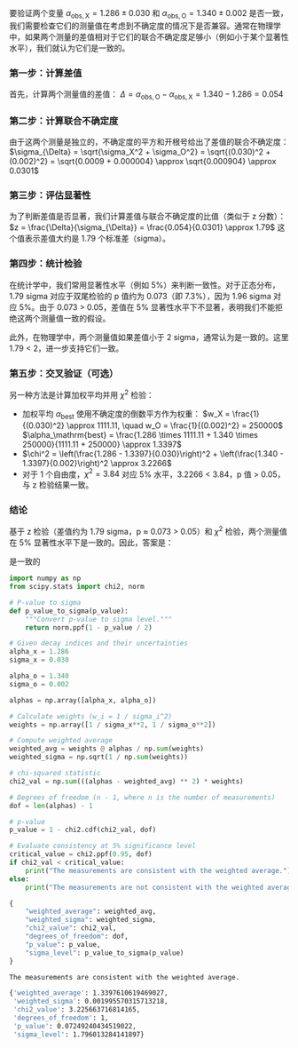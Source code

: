 要验证两个变量 $\alpha_\mathrm{obs,X} = 1.286 \pm 0.030$ 和 $\alpha_\mathrm{obs,O} = 1.340 \pm 0.002$ 是否一致，我们需要检查它们的测量值在考虑到不确定度的情况下是否兼容。通常在物理学中，如果两个测量的差值相对于它们的联合不确定度足够小（例如小于某个显著性水平），我们就认为它们是一致的。

### 第一步：计算差值
首先，计算两个测量值的差值：
$\Delta = \alpha_\mathrm{obs,O} - \alpha_\mathrm{obs,X} = 1.340 - 1.286 = 0.054$

### 第二步：计算联合不确定度
由于这两个测量是独立的，不确定度的平方和开根号给出了差值的联合不确定度：
$\sigma_{\Delta} = \sqrt{\sigma_X^2 + \sigma_O^2} = \sqrt{(0.030)^2 + (0.002)^2} = \sqrt{0.0009 + 0.000004} \approx \sqrt{0.000904} \approx 0.0301$

### 第三步：评估显著性
为了判断差值是否显著，我们计算差值与联合不确定度的比值（类似于 z 分数）：
$z = \frac{\Delta}{\sigma_{\Delta}} = \frac{0.054}{0.0301} \approx 1.79$
这个值表示差值大约是 1.79 个标准差（sigma）。

### 第四步：统计检验
在统计学中，我们常用显著性水平（例如 5%）来判断一致性。对于正态分布，1.79 sigma 对应于双尾检验的 p 值约为 0.073（即 7.3%），因为 1.96 sigma 对应 5%。由于 0.073 > 0.05，差值在 5% 显著性水平下不显著，表明我们不能拒绝这两个测量值一致的假设。

此外，在物理学中，两个测量值如果差值小于 2 sigma，通常认为是一致的。这里 1.79 < 2，进一步支持它们一致。

### 第五步：交叉验证（可选）
另一种方法是计算加权平均并用 $\chi^2$ 检验：
- 加权平均 $\alpha_\mathrm{best}$ 使用不确定度的倒数平方作为权重：
$w_X = \frac{1}{(0.030)^2} \approx 1111.11, \quad w_O = \frac{1}{(0.002)^2} = 250000$
$\alpha_\mathrm{best} = \frac{1.286 \times 1111.11 + 1.340 \times 250000}{1111.11 + 250000} \approx 1.3397$
- $\chi^2 = \left(\frac{1.286 - 1.3397}{0.030}\right)^2 + \left(\frac{1.340 - 1.3397}{0.002}\right)^2 \approx 3.2266$
- 对于 1 个自由度，$\chi^2 = 3.84$ 对应 5% 水平，3.2266 < 3.84，p 值 > 0.05，与 z 检验结果一致。

### 结论
基于 z 检验（差值约为 1.79 sigma，p ≈ 0.073 > 0.05）和 $\chi^2$ 检验，两个测量值在 5% 显著性水平下是一致的。因此，答案是：

是一致的

```python
import numpy as np
from scipy.stats import chi2, norm

# P-value to sigma
def p_value_to_sigma(p_value):
    """Convert p-value to sigma level."""
    return norm.ppf(1 - p_value / 2)

# Given decay indices and their uncertainties
alpha_x = 1.286
sigma_x = 0.030

alpha_o = 1.340
sigma_o = 0.002

alphas = np.array([alpha_x, alpha_o])

# Calculate weights (w_i = 1 / sigma_i^2)
weights = np.array([1 / sigma_x**2, 1 / sigma_o**2])

# Compute weighted average
weighted_avg = weights @ alphas / np.sum(weights)
weighted_sigma = np.sqrt(1 / np.sum(weights))

# chi-squared statistic
chi2_val = np.sum(((alphas - weighted_avg) ** 2) * weights)

# Degrees of freedom (n - 1, where n is the number of measurements)
dof = len(alphas) - 1

# p-value
p_value = 1 - chi2.cdf(chi2_val, dof)

# Evaluate consistency at 5% significance level
critical_value = chi2.ppf(0.95, dof)
if chi2_val < critical_value:
    print("The measurements are consistent with the weighted average.")
else:
    print("The measurements are not consistent with the weighted average.")

{
    "weighted_average": weighted_avg,
    "weighted_sigma": weighted_sigma,
    "chi2_value": chi2_val,
    "degrees_of_freedom": dof,
    "p_value": p_value,
    "sigma_level": p_value_to_sigma(p_value)
}
```

```bash
The measurements are consistent with the weighted average.

{'weighted_average': 1.3397610619469027,
 'weighted_sigma': 0.001995570315713218,
 'chi2_value': 3.225663716814165,
 'degrees_of_freedom': 1,
 'p_value': 0.07249240434519022,
 'sigma_level': 1.796013284141897}
```